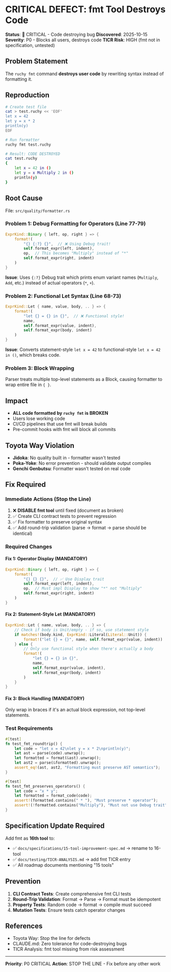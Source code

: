 # CRITICAL DEFECT: fmt Tool Destroys Code

**Status**: 🚨 CRITICAL - Code destroying bug
**Discovered**: 2025-10-15
**Severity**: P0 - Blocks all users, destroys code
**TICR Risk**: HIGH (fmt not in specification, untested)

## Problem Statement

The `ruchy fmt` command **destroys user code** by rewriting syntax instead of formatting it.

## Reproduction

```bash
# Create test file
cat > test.ruchy << 'EOF'
let x = 42
let y = x * 2
println(y)
EOF

# Run formatter
ruchy fmt test.ruchy

# Result: CODE DESTROYED
cat test.ruchy
{
    let x = 42 in ()
    let y = x Multiply 2 in ()
    println(y)
}
```

## Root Cause

File: `src/quality/formatter.rs`

### Problem 1: Debug Formatting for Operators (Line 77-79)
```rust
ExprKind::Binary { left, op, right } => {
    format!(
        "{} {:?} {}",  // ❌ Using Debug trait!
        self.format_expr(left, indent),
        op,  // This becomes "Multiply" instead of "*"
        self.format_expr(right, indent)
    )
}
```

**Issue**: Uses `{:?}` Debug trait which prints enum variant names (`Multiply`, `Add`, etc.) instead of actual operators (`*`, `+`).

### Problem 2: Functional Let Syntax (Line 68-73)
```rust
ExprKind::Let { name, value, body, .. } => {
    format!(
        "let {} = {} in {}",  // ❌ Functional style!
        name,
        self.format_expr(value, indent),
        self.format_expr(body, indent)
    )
}
```

**Issue**: Converts statement-style `let x = 42` to functional-style `let x = 42 in ()`, which breaks code.

### Problem 3: Block Wrapping
Parser treats multiple top-level statements as a Block, causing formatter to wrap entire file in `{ }`.

## Impact

- **ALL code formatted by `ruchy fmt` is BROKEN**
- Users lose working code
- CI/CD pipelines that use fmt will break builds
- Pre-commit hooks with fmt will block all commits

## Toyota Way Violation

- **Jidoka**: No quality built in - formatter wasn't tested
- **Poka-Yoke**: No error prevention - should validate output compiles
- **Genchi Genbutsu**: Formatter wasn't tested on real code

## Fix Required

### Immediate Actions (Stop the Line)

1. ❌ **DISABLE fmt tool** until fixed (document as broken)
2. ✅ Create CLI contract tests to prevent regression
3. ✅ Fix formatter to preserve original syntax
4. ✅ Add round-trip validation (parse → format → parse should be identical)

### Required Changes

#### Fix 1: Operator Display (MANDATORY)
```rust
ExprKind::Binary { left, op, right } => {
    format!(
        "{} {} {}",  // ✅ Use Display trait
        self.format_expr(left, indent),
        op,  // Must impl Display to show "*" not "Multiply"
        self.format_expr(right, indent)
    )
}
```

#### Fix 2: Statement-Style Let (MANDATORY)
```rust
ExprKind::Let { name, value, body, .. } => {
    // Check if body is Unit/empty - if so, use statement style
    if matches!(body.kind, ExprKind::Literal(Literal::Unit)) {
        format!("let {} = {}", name, self.format_expr(value, indent))
    } else {
        // Only use functional style when there's actually a body
        format!(
            "let {} = {} in {}",
            name,
            self.format_expr(value, indent),
            self.format_expr(body, indent)
        )
    }
}
```

#### Fix 3: Block Handling (MANDATORY)
Only wrap in braces if it's an actual block expression, not top-level statements.

### Test Requirements

```rust
#[test]
fn test_fmt_roundtrip() {
    let code = "let x = 42\nlet y = x * 2\nprintln(y)";
    let ast = parse(code).unwrap();
    let formatted = format(&ast).unwrap();
    let ast2 = parse(&formatted).unwrap();
    assert_eq!(ast, ast2, "Formatting must preserve AST semantics");
}

#[test]
fn test_fmt_preserves_operators() {
    let code = "x * y";
    let formatted = format_code(code);
    assert!(formatted.contains(" * "), "Must preserve * operator");
    assert!(!formatted.contains("Multiply"), "Must not use Debug trait");
}
```

## Specification Update Required

Add fmt as **16th tool** to:
- ✅ `docs/specifications/15-tool-improvement-spec.md` → rename to 16-tool
- ✅ `docs/testing/TICR-ANALYSIS.md` → add fmt TICR entry
- ✅ All roadmap documents mentioning "15 tools"

## Prevention

1. **CLI Contract Tests**: Create comprehensive fmt CLI tests
2. **Round-Trip Validation**: Format → Parse → Format must be idempotent
3. **Property Tests**: Random code → format → compile must succeed
4. **Mutation Tests**: Ensure tests catch operator changes

## References

- Toyota Way: Stop the line for defects
- CLAUDE.md: Zero tolerance for code-destroying bugs
- TICR Analysis: fmt tool missing from risk assessment

---

**Priority**: P0 CRITICAL
**Action**: STOP THE LINE - Fix before any other work
